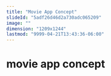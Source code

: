 ```yaml
---
title: "Movie App Concept"
slideId: "5adf26d46d2a730adc065209"
image: ""
dimension: "1209x1244"
lastmod: "9999-04-21T13:43:36-06:00"
---
```


<div class="yui3-g patched-clothing">
    <div class="yui3-u-24-24">
         <div class="the-solution-illustration">
            <h1>movie app concept</h1>
            <img src="img/movie-app-2.gif" alt="" />
        </div>
    </div>
</div>